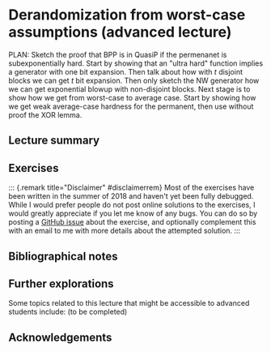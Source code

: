 #  Derandomization from worst-case assumptions (advanced lecture)

PLAN: Sketch the proof that BPP is in QuasiP if the permenanet is subexponentially hard. Start by showing that an "ultra hard" function implies a generator with one bit expansion. Then talk about how with $t$ disjoint blocks we can get $t$ bit expansion. Then only sketch the NW generator how we can get exponential blowup with non-disjoint blocks.
Next stage is to show how we get from worst-case to average case. Start by showing how we get weak average-case hardness for the permanent, then use without proof the XOR lemma.

## Lecture summary


## Exercises

::: {.remark title="Disclaimer" #disclaimerrem}
Most of the exercises have been written in the summer of 2018 and haven't yet been fully debugged. While I would prefer people do not post online solutions to the exercises, I would greatly appreciate if you let me know of any bugs. You can do so by posting a [GitHub issue](https://github.com/boazbk/tcs/issues) about the exercise, and optionally complement this with an email to me with more details about the attempted solution.
:::




## Bibliographical notes



## Further explorations

Some topics related to this lecture that might be accessible to advanced students include: (to be completed)


## Acknowledgements
